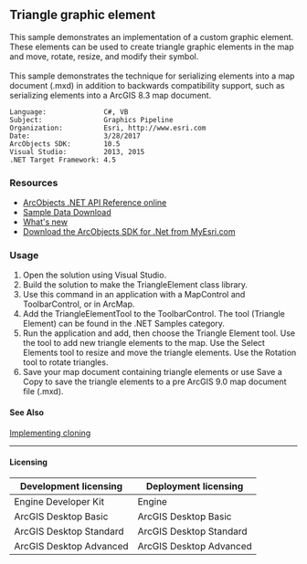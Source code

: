 ## Triangle graphic element

  <div xmlns="http://www.w3.org/1999/xhtml">This sample demonstrates an implementation of a custom graphic element. These elements can be used to create triangle graphic elements in the map and move, rotate, resize, and modify their symbol.</div>
  <div xmlns="http://www.w3.org/1999/xhtml"> </div>
  <div xmlns="http://www.w3.org/1999/xhtml">This sample demonstrates the technique for serializing elements into a map document (.mxd) in addition to backwards compatibility support, such as serializing elements into a ArcGIS 8.3 map document. </div>  


<!-- TODO: Fill this section below with metadata about this sample-->
```
Language:              C#, VB
Subject:               Graphics Pipeline
Organization:          Esri, http://www.esri.com
Date:                  3/28/2017
ArcObjects SDK:        10.5
Visual Studio:         2013, 2015
.NET Target Framework: 4.5
```

### Resources

* [ArcObjects .NET API Reference online](http://desktop.arcgis.com/en/arcobjects/latest/net/webframe.htm)  
* [Sample Data Download](../../releases)  
* [What's new](http://desktop.arcgis.com/en/arcobjects/latest/net/webframe.htm#05247c04-bfd9-4e36-ae09-bc6e833c3b14.htm)  
* [Download the ArcObjects SDK for .Net from MyEsri.com](https://my.esri.com/)  

### Usage
1. Open the solution using Visual Studio.  
1. Build the solution to make the TriangleElement class library.  
1. Use this command in an application with a MapControl and ToolbarControl, or in ArcMap.  
1. Add the TriangleElementTool to the ToolbarControl. The tool (Triangle Element) can be found in the .NET Samples category.  
1. Run the application and add, then choose the Triangle Element tool. Use the tool to add new triangle elements to the map. Use the Select Elements tool to resize and move the triangle elements. Use the Rotation tool to rotate triangles.  
1. Save your map document containing triangle elements or use Save a Copy to save the triangle elements to a pre ArcGIS 9.0 map document file (.mxd).  







#### See Also  
[Implementing cloning](http://desktop.arcgis.com/search/?q=Implementing%20cloning&p=0&language=en&product=arcobjects-sdk-dotnet&version=&n=15&collection=help)  


---------------------------------

#### Licensing  
| Development licensing | Deployment licensing | 
| ------------- | ------------- | 
| Engine Developer Kit | Engine |  
| ArcGIS Desktop Basic | ArcGIS Desktop Basic |  
| ArcGIS Desktop Standard | ArcGIS Desktop Standard |  
| ArcGIS Desktop Advanced | ArcGIS Desktop Advanced |  



